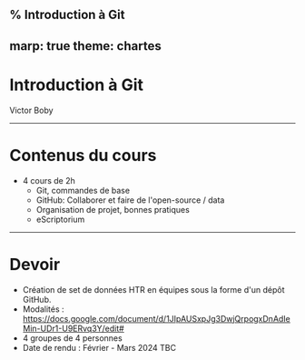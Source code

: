 % Introduction à Git
---
marp: true
theme: chartes
---

Introduction à Git
==================

Victor Boby

---

# Contenus du cours

- 4 cours de 2h
	- Git, commandes de base
	- GitHub: Collaborer et faire de l'open-source / data
	- Organisation de projet, bonnes pratiques
    - eScriptorium

---

# Devoir

- Création de set de données HTR en équipes sous la forme d'un dépôt GitHub.
- Modalités : https://docs.google.com/document/d/1JIpAUSxpJg3DwjQrpogxDnAdIeMin-UDr1-U9ERvq3Y/edit#
- 4 groupes de 4 personnes
- Date de rendu : Février - Mars 2024 TBC
